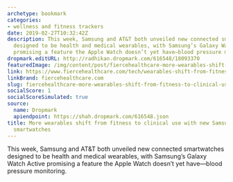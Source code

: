 ```yaml
---
archetype: bookmark
categories:
- wellness and fitness trackers
date: 2019-02-27T10:32:42Z
description: This week, Samsung and AT&T both unveiled new connected smartwatches
  designed to be health and medical wearables, with Samsung’s Galaxy Watch Active
  promising a feature the Apple Watch doesn’t yet have—blood pressure monitoring.
dropmark.editURL: http://radhikan.dropmark.com/616548/18093370
featuredImage: /img/content/post/fiercehealthcare-more-wearables-shift-from-fitness-to-clinical-use-with-new-samsung-and-atandt-smartwatches.jpg
link: https://www.fiercehealthcare.com/tech/wearables-shift-from-fitness-to-clinical-use-samsung-smart-watch-can-monitor-blood-pressure
linkBrand: fiercehealthcare.com
slug: fiercehealthcare-more-wearables-shift-from-fitness-to-clinical-use-with-new-samsung-and-atandt-smartwatches
socialScore: 1
socialScoreSimulated: true
source:
  name: Dropmark
  apiendpoint: https://shah.dropmark.com/616548.json
title: More wearables shift from fitness to clinical use with new Samsung and AT&T
  smartwatches
---
```

This week, Samsung and AT&T both unveiled new connected smartwatches designed to be health and medical wearables, with Samsung’s Galaxy Watch Active promising a feature the Apple Watch doesn’t yet have—blood pressure monitoring.